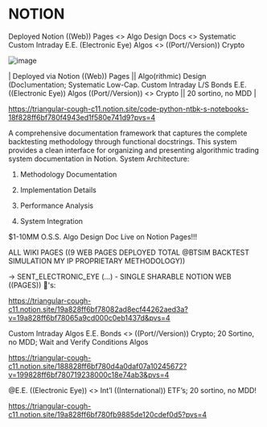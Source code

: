 # NOTION
Deployed Notion ((Web)) Pages &lt;> Algo Design Docs &lt;> Systematic Custom Intraday E.E. (Electronic Eye) Algos &lt;> ((Port//Version)) Crypto

![image](https://github.com/user-attachments/assets/354adb9b-a222-451c-b28a-a464036eb579)

| Deployed via Notion ((Web)) Pages || Algo(rithmic) Design (Doc)umentation; Systematic Low-Cap. Custom Intraday L/S Bonds E.E. ((Electronic Eye)) Algos ((Port//Version)) <> Crypto || 20 sortino, no MDD |

https://triangular-cough-c11.notion.site/code-python-ntbk-s-notebooks-18f828ff6bf780f4943ed1f580e741d9?pvs=4
 
A comprehensive documentation framework that captures the complete backtesting methodology through functional docstrings. This system provides a clean interface for organizing and presenting algorithmic trading system documentation in Notion. System Architecture:   
 
1. Methodology Documentation

2. Implementation Details

3. Performance Analysis

4. System Integration

$1-10MM O.S.S. Algo Design Doc Live on Notion Pages!!!

ALL WIKI PAGES ((9 WEB PAGES DEPLOYED TOTAL @BTSIM BACKTEST SIMULATION MY IP PROPRIETARY METHODOLOGY))

-> SENT_ELECTRONIC_EYE (...) - SINGLE SHARABLE NOTION WEB ((PAGES)) 🔗's:

https://triangular-cough-c11.notion.site/19a828ff6bf78082ad8ecf44262aed3a?v=19a828ff6bf78065a9cd000c0eb1437d&pvs=4

Custom Intraday Algos E.E. Bonds <> ((Port//Version)) Crypto; 20 Sortino, no MDD; Wait and Verify Conditions Algos

https://triangular-cough-c11.notion.site/188828ff6bf780d4a0daf07a10245672?v=199828ff6bf780719238000c18e74ab3&pvs=4

@E.E. ((Electronic Eye)) <> Int’l ((International)) ETF’s; 20 sortino, no MDD!

https://triangular-cough-c11.notion.site/19a828ff6bf780fb9885de120cdef0d5?pvs=4
